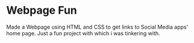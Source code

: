 # Webpage Fun
 Made a Webpage using HTML and CSS to get links to Social Media apps' home page. Just a fun project with which i was tinkering with.
